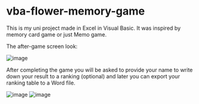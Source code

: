 # vba-flower-memory-game

This is my uni project made in Excel in Visual Basic. It was inspired by memory card game or just Memo game.

The after-game screen look:

![image](https://github.com/user-attachments/assets/5edd0307-ca64-4765-906e-ac4fbd3df340)

After completing the game you will be asked to provide your name to write down your result to a ranking (optional) and later you can export your ranking table to a Word file.

![image](https://github.com/user-attachments/assets/c4588f20-00a8-497e-9613-bac5e12ecab6)  ![image](https://github.com/user-attachments/assets/17822c16-1a81-4cee-8011-a5d36bfc92e4)



